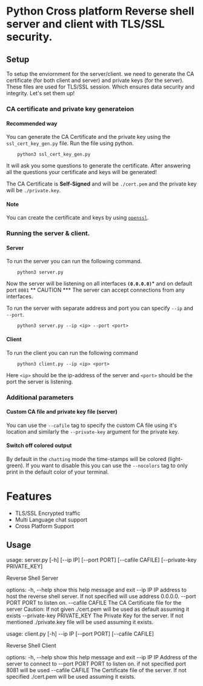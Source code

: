# Python Cross platform Reverse shell server and client with TLS/SSL security. 



## Setup

To setup the enviornment for the server/client. we need to generate the CA certificate (for both client and server) and private keys (for the server).
These files are used for TLS/SSL session. Which ensures data security and integrity.
Let's set them up!

### CA certificate and private key generateion

#### Recommended way

You can generate the CA Certificate and the private key using the `ssl_cert_key_gen.py` file.
Run the file using python.

```shell
    python3 ssl_cert_key_gen.py
```
It will ask you some questions to generate the certificate. After answering all the questions your certificate and keys will be generated!

The CA Certificate is **Self-Signed** and will be `./cert.pem` and the private key will be `./private.key`.

#### Note
You can create the certificate and keys by using [`openssl`](https://snyk.io/blog/implementing-tls-ssl-python/).

### Running the server & client.

#### Server
To run the server you can run the following command.

```shell
    python3 server.py
```
Now the server will be listening on all interfaces **`(0.0.0.0)`*** and on default port `8081`
** CAUTION ***
The server can accept connections from any interfaces.

To run the server with separate address and port you can specify `--ip` and `--port`.
```shell
    python3 server.py --ip <ip> --port <port>
```

#### Client

To run the client you can run the following command

```shell
    python3 client.py --ip <ip> <port>
```

Here `<ip>` should be the ip-address of the server and `<port>` should be the port the server is listening.

### Additional parameters

#### Custom CA file and private key file (server)

You can use the `--cafile` tag to specify the custom CA file using it's location and similarly the `--private-key` argument for the private key.

#### Switch off colored output

By default in the `chatting` mode the time-stamps will be colored (light-green).
If you want to disable this you can use the `--nocolors` tag to only print in the default color of your terminal.

# Features

* TLS/SSL Encrypted traffic
* Multi Language chat support
* Cross Platform Support

## Usage
usage: server.py [-h] [--ip IP] [--port PORT] [--cafile CAFILE]
[--private-key PRIVATE_KEY]

Reverse Shell Server

options:
-h, --help            show this help message and exit
--ip IP               IP address to host the reverse shell server. If not
specified will use address 0.0.0.0.
--port PORT           PORT to listen on.
--cafile CAFILE       The CA Certificate file for the server Caution: If not
given ./cert.pem will be used as default assuming it
exists
--private-key PRIVATE_KEY
The Private Key for the server. If not mentioned
./private.key file will be used assuming it exists.


usage: client.py [-h] --ip IP [--port PORT] [--cafile CAFILE]

Reverse Shell Client

options:
-h, --help       show this help message and exit
--ip IP          IP Address of the server to connect to
--port PORT      PORT to listen on. if not specified port 8081 will be used
--cafile CAFILE  The Certificate file of the server. If not specified
./cert.pem will be used assuming it exists.

